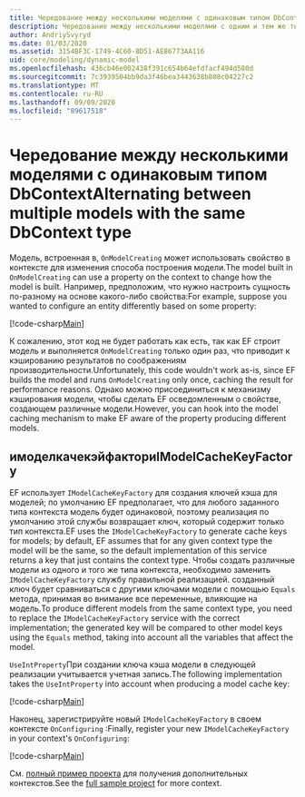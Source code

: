 ```yaml
---
title: Чередование между несколькими моделями с одинаковым типом DbContext — EF Core
description: Чередование между несколькими моделями с одним и тем же типом DbContext с помощью Entity Framework Core
author: AndriySvyryd
ms.date: 01/03/2020
ms.assetid: 3154BF3C-1749-4C60-8D51-AE86773AA116
uid: core/modeling/dynamic-model
ms.openlocfilehash: 436cb46e002438f391c654b64efdfacf494d580d
ms.sourcegitcommit: 7c3939504bb9da3f46bea3443638b808c04227c2
ms.translationtype: MT
ms.contentlocale: ru-RU
ms.lasthandoff: 09/09/2020
ms.locfileid: "89617518"
---
```

# <a name="alternating-between-multiple-models-with-the-same-dbcontext-type"></a><span data-ttu-id="7df38-103">Чередование между несколькими моделями с одинаковым типом DbContext</span><span class="sxs-lookup"><span data-stu-id="7df38-103">Alternating between multiple models with the same DbContext type</span></span>

<span data-ttu-id="7df38-104">Модель, встроенная в, `OnModelCreating` может использовать свойство в контексте для изменения способа построения модели.</span><span class="sxs-lookup"><span data-stu-id="7df38-104">The model built in `OnModelCreating` can use a property on the context to change how the model is built.</span></span> <span data-ttu-id="7df38-105">Например, предположим, что нужно настроить сущность по-разному на основе какого-либо свойства:</span><span class="sxs-lookup"><span data-stu-id="7df38-105">For example, suppose you wanted to configure an entity differently based on some property:</span></span>

[!code-csharp[Main](../../../samples/core/Modeling/DynamicModel/DynamicContext.cs?name=OnModelCreating)]

<span data-ttu-id="7df38-106">К сожалению, этот код не будет работать как есть, так как EF строит модель и выполняется `OnModelCreating` только один раз, что приводит к кэшированию результатов по соображениям производительности.</span><span class="sxs-lookup"><span data-stu-id="7df38-106">Unfortunately, this code wouldn't work as-is, since EF builds the model and runs `OnModelCreating` only once, caching the result for performance reasons.</span></span> <span data-ttu-id="7df38-107">Однако можно присоединиться к механизму кэширования модели, чтобы сделать EF осведомленным о свойстве, создающем различные модели.</span><span class="sxs-lookup"><span data-stu-id="7df38-107">However, you can hook into the model caching mechanism to make EF aware of the property producing different models.</span></span>

## <a name="imodelcachekeyfactory"></a><span data-ttu-id="7df38-108">имоделкачекэйфактори</span><span class="sxs-lookup"><span data-stu-id="7df38-108">IModelCacheKeyFactory</span></span>

<span data-ttu-id="7df38-109">EF использует `IModelCacheKeyFactory` для создания ключей кэша для моделей; по умолчанию EF предполагает, что для любого заданного типа контекста модель будет одинаковой, поэтому реализация по умолчанию этой службы возвращает ключ, который содержит только тип контекста.</span><span class="sxs-lookup"><span data-stu-id="7df38-109">EF uses the `IModelCacheKeyFactory` to generate cache keys for models; by default, EF assumes that for any given context type the model will be the same, so the default implementation of this service returns a key that just contains the context type.</span></span> <span data-ttu-id="7df38-110">Чтобы создать различные модели из одного и того же типа контекста, необходимо заменить `IModelCacheKeyFactory` службу правильной реализацией. созданный ключ будет сравниваться с другими ключами модели с помощью `Equals` метода, принимая во внимание все переменные, влияющие на модель.</span><span class="sxs-lookup"><span data-stu-id="7df38-110">To produce different models from the same context type, you need to replace the `IModelCacheKeyFactory` service with the correct implementation; the generated key will be compared to other model keys using the `Equals` method, taking into account all the variables that affect the model.</span></span>

<span data-ttu-id="7df38-111">`UseIntProperty`При создании ключа кэша модели в следующей реализации учитывается учетная запись.</span><span class="sxs-lookup"><span data-stu-id="7df38-111">The following implementation takes the `UseIntProperty` into account when producing a model cache key:</span></span>

[!code-csharp[Main](../../../samples/core/Modeling/DynamicModel/DynamicModelCacheKeyFactory.cs?name=DynamicModel)]

<span data-ttu-id="7df38-112">Наконец, зарегистрируйте новый `IModelCacheKeyFactory` в своем контексте `OnConfiguring` :</span><span class="sxs-lookup"><span data-stu-id="7df38-112">Finally, register your new `IModelCacheKeyFactory` in your context's `OnConfiguring`:</span></span>

[!code-csharp[Main](../../../samples/core/Modeling/DynamicModel/DynamicContext.cs?name=OnConfiguring)]

<span data-ttu-id="7df38-113">См. [полный пример проекта](https://github.com/dotnet/EntityFramework.Docs/tree/master/samples/core/Modeling/DynamicModel) для получения дополнительных контекстов.</span><span class="sxs-lookup"><span data-stu-id="7df38-113">See the [full sample project](https://github.com/dotnet/EntityFramework.Docs/tree/master/samples/core/Modeling/DynamicModel) for more context.</span></span>
